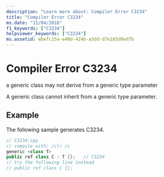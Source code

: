 ```yaml
---
description: "Learn more about: Compiler Error C3234"
title: "Compiler Error C3234"
ms.date: "11/04/2016"
f1_keywords: ["C3234"]
helpviewer_keywords: ["C3234"]
ms.assetid: ebefc15a-e40d-424b-a3dd-d7e185d0ed7b
---
```

# Compiler Error C3234

a generic class may not derive from a generic type parameter

A generic class cannot inherit from a generic type parameter.

## Example

The following sample generates C3234.

```cpp
// C3234.cpp
// compile with: /clr /c
generic <class T>
public ref class C : T {};   // C3234
// try the following line instead
// public ref class C {};
```
